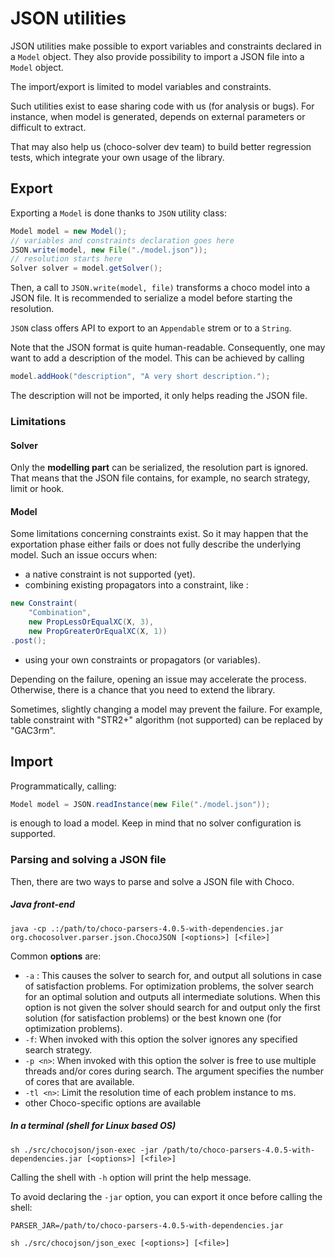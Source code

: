 JSON utilities
==============

JSON utilities make possible to export variables and constraints declared in a `Model` object.
They also provide possibility to import a JSON file into a `Model` object. 

The import/export is limited to model variables and constraints.

Such utilities exist to ease sharing code with us (for analysis or bugs).
For instance, when model is generated, depends on external parameters or difficult to extract.

That may also help us (choco-solver dev team) to build better regression tests, 
which integrate your own usage of the library. 

## Export

Exporting a `Model` is done thanks to `JSON` utility class:
```java
Model model = new Model();
// variables and constraints declaration goes here
JSON.write(model, new File("./model.json"));
// resolution starts here
Solver solver = model.getSolver();
```
Then, a call to `JSON.write(model, file)` transforms a choco model into a JSON file.
It is recommended to serialize a model before starting the resolution.

`JSON` class offers API to export to an `Appendable` strem or to a `String`.

Note that the JSON format is quite human-readable.
Consequently, one may want to add a description of the model.
This can be achieved by calling 
```java
model.addHook("description", "A very short description.");
```

The description will not be imported, it only helps reading the JSON file.

### Limitations

#### Solver
Only the **modelling part** can be serialized, the resolution part is ignored.
That means that the JSON file contains, for example, no search strategy, limit or hook.

#### Model
Some limitations concerning constraints exist.
So it may happen that the exportation phase either fails or does not fully describe the underlying model. 
Such an issue occurs when:
- a native constraint is not supported (yet). 
- combining existing propagators into a constraint, like :
```java
new Constraint(
    "Combination", 
    new PropLessOrEqualXC(X, 3), 
    new PropGreaterOrEqualXC(X, 1))
.post();
```
- using your own constraints or propagators (or variables).

Depending on the failure, opening an issue may accelerate the process.
Otherwise, there is a chance that you need to extend the library.

Sometimes, slightly changing a model may prevent the failure.
For example, table constraint with "STR2+" algorithm (not supported) can be replaced by "GAC3rm".

## Import

Programmatically, calling: 
```java
Model model = JSON.readInstance(new File("./model.json"));
```
is enough to load a model. 
Keep in mind that no solver configuration is supported. 

### Parsing and solving a JSON file

Then, there are two ways to parse and solve a JSON file with Choco.

##### Java front-end

  ```java -cp .:/path/to/choco-parsers-4.0.5-with-dependencies.jar org.chocosolver.parser.json.ChocoJSON [<options>] [<file>]```
  
Common __options__ are:
* ```-a``` : This causes the solver to search for, and output all solutions in case of satisfaction problems. For optimization problems, the solver search for an optimal solution and outputs all intermediate solutions. When this option is not given the solver should search for and output only the first solution (for satisfaction problems) or the best known one (for optimization problems).
* ```-f```: When invoked with this option the solver ignores any specified search strategy.
* ```-p <n>```: When invoked with this option the solver is free to use multiple threads and/or cores during search.  The argument <n> specifies the number of cores that are available. 
* ```-tl <n>```: Limit the resolution time of each problem instance to <n> ms.
* other Choco-specific options are available
  
##### In a terminal (shell for Linux based OS)
  
  ```sh ./src/chocojson/json-exec -jar /path/to/choco-parsers-4.0.5-with-dependencies.jar [<options>] [<file>]```  

Calling the shell with `-h` option will print the help message.

To avoid declaring the `-jar` option, you can export it once before calling the shell:

   `PARSER_JAR=/path/to/choco-parsers-4.0.5-with-dependencies.jar`
   
   `sh ./src/chocojson/json_exec [<options>] [<file>]`
